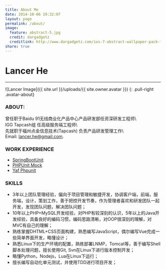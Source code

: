 ```yaml
---
title: About Me
date: 2014-10-06 19:32:07
layout: page
permalink: /about/
image:
  feature: abstract-5.jpg
  credit: dargadgetz
  creditlink: http://www.dargadgetz.com/ios-7-abstract-wallpaper-pack-for-iphone-5-and-ipod-touch-retina/
share: true
---
```

# Lancer He
------
![Lancer Image]({{ site.url }}/uploads/{{ site.owner.avatar }})
{: .pull-right .avatar-about}

### **ABOUT:**
曾任职于Baidu 91无线商业化产品中心产品研发部任资深研发工程师\\  
IGG Tapcash组 任高级服务端工程师\\  
先就职于福州点金信息技术(Tapcash) 负责产品研发管理工作\\  
Email: lancer.he@gmail.com.

### WORK EXPERIENCE
* [SpringBootUnit](https://github.com/lancerhe/spring-boot-unit)
* [PHPUnit Mock](https://github.com/lancerhe/phpunit-mock)
* [Yaf Phpunit](https://github.com/lancerhe/yaf-phpunit)

### SKILLS

* 3年以上团队管理经验，偏向于项目管理和敏捷开发，协调客户端，前端，服务端，设计，策划工作，善于把控开发节奏，作为管理者喜欢和研发团队一起开发，发现团队问题，解决团队问题；
* 10年以上PHP+MySQL开发经验，对PHP有较深刻的认识，5年以上的Java开发经验，具备良好的编码习惯，编码思路清晰，对OOP很深刻的理解，对MVC有自己的理解；
* 熟练掌握DHTML+CSS页面构建，熟悉编写JavaScript，偶尔编写Vue完成一些简单界面开发，略懂设计；
* 熟悉Linux下的生产环境的配置，熟练部署LNMP，Tomcat等，善于编写Shell脚本处理问题，擅长使用Git, Svn在Linux下进行版本控制开发；
* 略懂Python，Nodejs，Lua在Linux下运行；
* 擅长编写自动化单元测试，并使用TDD进行项目开发；
